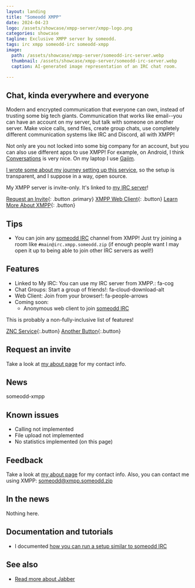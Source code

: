 ```yaml
---
layout: landing
title: "Someodd XMPP"
date: 2024-04-23
logo: /assets/showcase/xmpp-server/xmpp-logo.png
categories: showcase
tagline: Exclusive XMPP server by someodd.
tags: irc xmpp someodd-irc someodd-xmpp
image:
  path: /assets/showcase/xmpp-server/someodd-irc-server.webp
  thumbnail: /assets/showcase/xmpp-server/someodd-irc-server.webp
  caption: AI-generated image representation of an IRC chat room.

---
```


## Chat, kinda everywhere and everyone

Modern and encrypted communication that everyone can own, instead of trusting some big tech giants. Communication that works like email--you can have an account on my server, but talk with someone on another server. Make voice calls, send files, create group chats, use completely different communication systems like IRC and Discord, all with XMPP!

Not only are you not locked into some big company for an account, but you can also use different apps to use XMPP! For example, on Android, I think [Conversations](https://conversations.im/) is very nice. On my laptop I use [Gajim](https://gajim.org/).

[I wrote some about my journey setting up this service](/notes/xmpp-server), so the setup is transparent, and I suppose in a way, open source.

My XMPP server is invite-only. It's linked to [my IRC server](/showcase/irc-server)!

[Request an Invite](#request-an-invite){: .button .primary}
[XMPP Web Client](https://xmpp.someodd.zip/conversejs){: .button}
[Learn More About XMPP](https://joinjabber.org/){: .button}

## Tips

* You can join any [someodd IRC](/showcase/irc-server) channel from XMPP! Just try joining a room like `#main@irc.xmpp.someodd.zip` (if enough people want I may open it up to being able to join other IRC servers as well!)

## Features

* Linked to My IRC: You can use my IRC server from XMPP.: fa-cog
* Chat Groups: Start a group of friends!: fa-cloud-download-alt
* Web Client: Join from your browser!: fa-people-arrows
* Coming soon:
  * Anonymous web client to join [someodd IRC](/showcase/irc-server)


This is probably a non-fully-inclusive list of features!

[ZNC Service](#znc-service){:.button}
[Another Button](#znc-service){:.button}

## Request an invite

Take a look at [my about page](/about) for my contact info. 

## News

someodd-xmpp

## Known issues

* Calling not implemented
* File upload not implemented
* No statistics implemented (on this page)

## Feedback

Take a look at [my about page](/about) for my contact info. Also, you can contact me using XMPP: someodd@xmpp.someodd.zip

## In the news

Nothing here.

## Documentation and tutorials

* I documented [how you can run a setup similar to someodd IRC](/notes/irc-server)

## See also

* [Read more about Jabber](https://joinjabber.org/)
